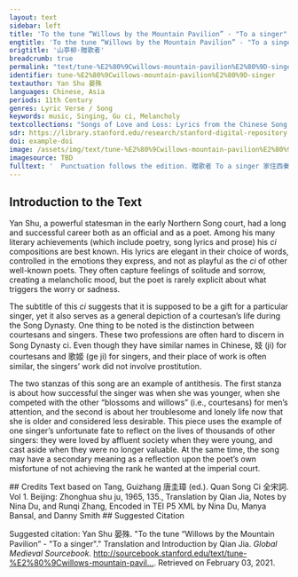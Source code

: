 ```yaml
---
layout: text
sidebar: left
title: 'To the tune “Willows by the Mountain Pavilion” - "To a singer" | 山亭柳·贈歌者'
engtitle: 'To the tune “Willows by the Mountain Pavilion” - "To a singer"'
origtitle: '山亭柳·贈歌者'
breadcrumb: true
permalink: "text/tune-%E2%80%9Cwillows-mountain-pavilion%E2%80%9D-singer"
identifier: tune-%E2%80%9Cwillows-mountain-pavilion%E2%80%9D-singer
textauthor: Yan Shu 晏殊
languages: Chinese, Asia
periods: 11th Century
genres: Lyric Verse / Song
keywords: music, Singing, Gu ci, Melancholy
textcollections: "Songs of Love and Loss: Lyrics from the Chinese Song Dynasty, Love Songs of the Medieval World: Lyrics from Europe and Asia, Gender Sex and Sensuality: Writings on Women Men and Desire"
sdr: https://library.stanford.edu/research/stanford-digital-repository 
doi: example-doi 
image: /assets/img/text/tune-%E2%80%9Cwillows-mountain-pavilion%E2%80%9D-singer.jpg
imagesource: TBD 
fulltext: '  Punctuation follows the edition. 贈歌者 To a singer 家住西秦。 My family lived in the west of Qin, 賭博藝隨身。 I lived by my skills and talent in dancing and song; 花柳上、鬥尖新。 among all the blossoms and willows, “Blossoms and willows” is a euphemism for sexual relationships between men and women. I vied to stand out. 偶學念奴聲調， Occasionally I imitated the tunes of Niannu, Niannu is the name of a famous courtesan in the Tang dynasty, who was known for her excellence in singing. 有時高遏行雲。 my voice could halt floating clouds in their path. 蜀錦纏頭無數， I have countless Shu brocades and silks, Brocades produced in the Shu area (in present Sichuan) were exquisite and expensive. They were given to singers and dancers as rewards. Although singers and dancers did wrap Shu brocades around their heads as a form of ornament, here the persona says this to indicate her success as a singer. 不負辛勤。 my efforts were well-rewarded. 數年來往咸京道， For years now I have traveled between Xianyang and the capital. The singers usually travel a lot from work place to work place to accommodate the needs of officials. 殘杯冷炙謾消魂。 Leftover wine and cold food consume my spirit. 衷腸事、託何人。 To whom can I confide the things deep in my heart? 若有知音見採， If a patron who appreciated me would choose me, 不辭遍唱陽春。 I would willingly sing every one of the finest songs 一曲當筵落淚， Now, a single song at the banquet and my tears start to fall. 重掩羅巾。 Once again, I hide my face with the silk kerchief. '
---
```

## Introduction to the Text 
<p>Yan Shu, a powerful statesman in the early Northern Song court, had a long and successful career both as an official and as a poet. Among his many literary achievements (which include poetry, song lyrics and prose) his <em>ci</em> compositions are best known. His lyrics are elegant in their choice of words, controlled in the emotions they express, and not as playful as the <em>ci</em> of other well-known poets. They often capture feelings of solitude and sorrow, creating a melancholic mood, but the poet is rarely explicit about what triggers the worry or sadness.</p> <p>The subtitle of this <em>ci</em> suggests that it is supposed to be a gift for a particular singer, yet it also serves as a general depiction of a courtesan’s life during the Song Dynasty. One thing to be noted is the distinction between courtesans and singers. These two professions are often hard to discern in Song Dynasty ci. Even though they have similar names in Chinese, 妓 (ji) for courtesans and 歌姬 (ge ji) for singers, and their place of work is often similar, the singers’ work did not involve prostitution.</p> <p>The two stanzas of this song are an example of antithesis. The first stanza is about how successful the singer was when she was younger, when she competed with the other “blossoms and willows” (i.e., courtesans) for men’s attention, and the second is about her troublesome and lonely life now that she is older and considered less desirable. This piece uses the example of one singer’s unfortunate fate to reflect on the lives of thousands of other singers: they were loved by affluent society when they were young, and cast aside when they were no longer valuable. At the same time, the song may have a secondary meaning as a reflection upon the poet’s own misfortune of not achieving the rank he wanted at the imperial court.</p>
## Credits
Text based on Tang, Guizhang 唐圭璋 (ed.). Quan Song Ci 全宋詞. Vol 1. Beijing: Zhonghua shu ju, 1965, 135., 
Translation by Qian Jia, Notes by Nina Du,  and Runqi Zhang, 
Encoded in TEI P5 XML by Nina Du, Manya Bansal,  and Danny Smith
## Suggested Citation
<p>Suggested citation: Yan Shu 晏殊.  "To the tune “Willows by the Mountain Pavilion” - "To a singer"." Translation and Introduction by Qian Jia. <em>Global Medieval Sourcebook</em>. <a href="http://sourcebook.stanford.edu/text/tune-%E2%80%9Cwillows-mountain-pavilion%E2%80%9D-singer">http://sourcebook.stanford.edu/text/tune-%E2%80%9Cwillows-mountain-pavil...</a>. Retrieved on February 03, 2021.</p>